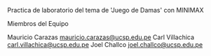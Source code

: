 Practica de laboratorio del tema de 'Juego de Damas' con MINIMAX


Miembros del Equipo

Mauricio Carazas mauricio.carazas@ucsp.edu.pe
Carl Villachica carl.villachica@ucsp.edu.pe
Joel Challco joel.challco@ucsp.edu.pe

